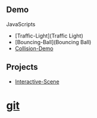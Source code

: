 ## Demo

JavaScripts
- [Traffic-Light](Traffic Light)
- [Bouncing-Ball](Bouncing Ball)
- [Collision-Demo](Collision)

## Projects
- [Interactive-Scene](Game)


# [git](https://github.com/tmghd272/cs30)
